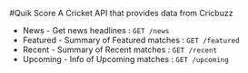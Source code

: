 #Quik Score
A Cricket API that provides data from Cricbuzz

* News - Get news headlines : `GET /news`
* Featured - Summary of Featured matches : `GET /featured`
* Recent - Summary of Recent matches : `GET /recent`
* Upcoming - Info of Upcoming matches : `GET /upcoming`